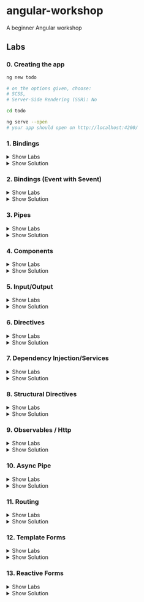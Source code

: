 # angular-workshop
A beginner Angular workshop 

## Labs
### 0. Creating the app
```sh
ng new todo

# on the options given, choose: 
# SCSS, 
# Server-Side Rendering (SSR): No

cd todo

ng serve --open 
# your app should open on http://localhost:4200/
```

### 1. Bindings

<details><summary>Show Labs</summary>
	
#### Interpolation
In your freshly created project, open the file `src/app/app.component.html`. You can completely remove the existing contents of this file. Now try the following bindings (one after another). 
1. `{{ 'hallo' }}`
2. `{{ 3 }}`
3. `{{ 17 + 4 }}`

Which values do you see in the preview pane? 

#### Interpolation II
Now, open the file `src/app/app.component.ts` and introduce a new field called `value` within the `AppComponent` class:

```ts
export class AppComponent {
  // …
  public value = "Hello";
}
```

Bind the value of this field to the template file, by adding the following interpolation to `src/app/app.component.html`.

```html
<p>{{ value }}</p>
```

Then, `Hello` should show up in the preview pane.

#### Property Binding

1. Declare a new field called `color` on your component instance and initialize it with a CSS color value (e.g., `hotpink`))
2. Create a new `div` element in the AppComponent’s HTML template and add some text(Hint: `<div>My pink container</div>`
3. Bind the value of the field to the background color of the `div` element (Hint—add the following attribute assignment to the `div` node: `[style.backgroundColor]="color"`)

The square brackets are not a typo! They might look odd, but it will work.

#### Event Binding

1. Implement a new method `onClick` on the component instance that opens an alert box (Hint: `public onClick() { alert('Hello!'); }`)
2. Create a new `button` element in the AppComponent’s HTML template (Hint: `<button>Click me.</button>`)
3. Bind the click event of the button to the `onClick` method (Hint—add the following attribute assignment to the `button` node: `(click)="onClick()"`)
4. Implement a new method `onMouseMove` on the component instance that logs to the console (Hint: `console.log('Hello!')`)
5. Bind the `mousemove` event of the button to `onMouseMove`. 

Again, the brackets are not a typo. It will work just fine.

</details>

<details><summary>Show Solution</summary>



#### app.component.ts

```js
import { Component } from '@angular/core';

@Component({
  selector: 'app-root',
  standalone: true,
  templateUrl: './app.component.html',
  styleUrl: './app.component.scss',
})
export class AppComponent {
  title = 'todo';
  public value = 'Hello';
  color = 'hotpink';

  public onClick() {
    alert('Hello!');
  }

  public onMouseMove() {
    console.log('Hello!');
  }
}
```
#### app.component.html
```html
{{ "hallo" }}
{{ 3 }}
{{ 17 + 4 }}

<p>{{ value }}</p>

<div [style.backgroundColor]="color">My pink container</div>

<button (mousemove)="onMouseMove()" (click)="onClick()">Click me.</button>
```

</details>

### 2. Bindings (Event with $event)

<details><summary>Show Labs</summary>
	
#### Event Binding (Advanced)
Adjust the implementations of `onClick()` and `onMouseMove()` to print the coordinates of the mouse (instead of printing `Hello!`)

Hints:
- `(click)="onClick($event)"`
- `public onClick(event: MouseEvent): void {}`

MouseEvent documentation: https://developer.mozilla.org/de/docs/Web/API/MouseEvent

</details>

<details><summary>Show Solution</summary>

```js
export class AppComponent  {
  public value = "Hello";
  public color = "hotpink";

  public onClick(event: MouseEvent): void {
    alert(event.clientX);
  }

  public onMouseMove(event: MouseEvent): void {
    console.log(event.clientX);
  }
}
```

```html
<button (click)="onClick($event)" (mousemove)="onMouseMove($event)">Click me.</button>
```

</details>

### 3. Pipes

<details><summary>Show Labs</summary>
	
#### Interpolation

In `app.component.ts`, add `CommonModule` to the `imports` array (line 7). Now the default pipes are available.

Adjust your value binding from lab #1 to be printed as lowercase (Hint: `{{ value | lowercase }}`).

Then, adjust it to be printed as UPPERCASE.

#### Built-in pipes

Add a new numeric field to your AppComponent (e.g., `public number = 3.14159;`). Bind this field to the template using the pipes:
- `percent`
- `currency`
- `number` (showing five decimal places)

Please use three interpolations (`{{ number | … }} {{ number | … }} {{ number | … }}`).

#### Create a new pipe
Generate a pipe with the name yell:

`ng generate pipe yell`

Open the generated file `yell.pipe.ts`.

Implement the yell pipe as follows:
- The yell pipe should suffix the bound value with three exclamation marks (e.g., `value + '!!!'` or `` `${value}!!!` ``).
- The developer can optionally pass an argument to override the suffix (`args` parameter).

| Interpolation                 | Value    |
| ----------------------------- | -------- |
| `{{ value \| yell }}`         | Hello!!! |
| `{{ value \| yell:'???' }}`   | Hello??? |

</details>

<details><summary>Show Solution</summary>

```js
// app.component.ts
import { CommonModule } from '@angular/common';
import { Component } from '@angular/core';
import { YellPipe } from './yell.pipe';

@Component({
  selector: 'app-root',
  standalone: true,
  templateUrl: './app.component.html',
  styleUrl: './app.component.scss',
  imports: [CommonModule, YellPipe],
})
export class AppComponent {
  public value = 'Hello';
  public color = 'hotpink';
  public number = 3.14159;
  public onClick(event: MouseEvent) {
    console.log(event.clientX);
  }

  public onMouseMove(event: MouseEvent) {
    console.log(event.clientX);
  }
}
```

```js
// yell.pipe.ts
import { Pipe, PipeTransform } from '@angular/core';

@Pipe({
  name: 'yell',
  standalone: true,
})
export class YellPipe implements PipeTransform {
  transform(value: string, args?: string) {
    const suffix = args || '!!!';
    return value + suffix;
  }
}

```


```html
<!-- app.component.ts -->
<p>{{ value | uppercase}}</p>

<p>{{ number | percent}}</p>
<p>{{ number | currency}}</p>
<p>{{ number | number}}</p>

<p>{{ value | yell}}</p>
<p>{{ value | yell: '???'}}</p>
```

</details>

### 4. Components

<details><summary>Show Labs</summary>
	
#### Create a new component

Create your first component. The new component should be named `todo`. 

`ng generate component todo`

Which files have been created? What’s the selector of the new component (`selector` property of `todo.component.ts`)?

#### Use the new component in your AppComponent’s template

Open the AppComponent’s template (i.e., HTML file) and use the new component there by adding an HTML element with the new component’s selector name (e.g., if the selector is `my-selector`, add `<my-selector />` to the template).

You then need to import the todo component into the app component. You can do this automatically:
![image](https://github.com/thinktecture/angular-workshop/assets/13692904/9b843c0d-d21f-40fd-918c-484e8eb32be8)


If you like, you can duplicate this HTML element to see the idea of componentization in action.

</details>

<details><summary>Show Solution</summary>



```js
// todo.component.ts
import { Component } from '@angular/core';

@Component({
  selector: 'app-todo',
  standalone: true,
  imports: [],
  templateUrl: './todo.component.html',
  styleUrl: './todo.component.scss',
})
export class TodoComponent {
  
}
```

```html
<!-- app.component.html -->
<app-todo />
```

```js
// app.component.ts
...
import { TodoComponent } from './todo/todo.component';

@Component({
  selector: 'app-root',
  standalone: true,
  templateUrl: './app.component.html',
  styleUrl: './app.component.scss',
  imports: [CommonModule, YellPipe, TodoComponent],
})
export class AppComponent {
...
}

```

</details>


### 5. Input/Output

<details><summary>Show Labs</summary>
	
#### Input

1. Extend your `TodoComponent` with an `@Input()` field called `todo`.
2. Add a new `myTodo` field to the AppComponent and assign a todo object to it: `{ name: "Wash clothes", done: false, id: 3 }`
3. Pass the `myTodo` object to the `todo` component from the AppComponent’s template by using an input binding.
4. In the `TodoComponent`’s template, bind the value of the `todo` field to the UI using the interpolation and the `JSON` pipe.

#### Output

1. Extend your `TodoComponent` with an `@Output()` field called `done`.
2. Add a `button` to your `TodoComponent` and an event binding for the `click` event of this button. 
When the button is clicked, set the todo `done` property to `true` and emit the `done` event. Pass the current todo object as the event argument.
3. In the `AppComponent`’s template, bind to the `done` event using an event binding and log the finalized item to the console.

</details>

<details><summary>Show Solution</summary>

```js
// todo.component.ts

import { JsonPipe } from '@angular/common';
import { Component, EventEmitter, Input, Output } from '@angular/core';

@Component({
  selector: 'app-todo',
  standalone: true,
  imports: [JsonPipe],
  templateUrl: './todo.component.html',
  styleUrl: './todo.component.scss',
})
export class TodoComponent {
  @Input() todo: any;
  @Output() done = new EventEmitter();

  markAsDone() {
    this.todo.done = true;
    this.done.emit(this.todo);
  }
}

```

```html
<!-- todo.component.html -->

<p>Todo: {{todo | json }}</p>

<button (click)="markAsDone()">Mark as done</button>
```


```html
<!-- app.component.html -->

<app-todo [todo]="myTodo" (done)="onDoneClicked($event)"/>
```



```js
// app.component.ts

import { CommonModule } from '@angular/common';
import { Component } from '@angular/core';
import { TodoComponent } from './todo/todo.component';

@Component({
  selector: 'app-root',
  standalone: true,
  templateUrl: './app.component.html',
  styleUrl: './app.component.scss',
  imports: [CommonModule, TodoComponent],
})
export class AppComponent {
  public myTodo = { name: 'Wash clothes', done: false, id: 3 };

  onDoneClicked($event: any) {
    console.log($event);
  }
}
```

</details>

### 6. Directives

<details><summary>Show Labs</summary>
	
#### Create a color directive

Create a directive:

```sh
ng generate directive color
```

The directive takes `color` as an `@Input()` binding. The directive should set the color of the host element (using a `@HostBinding()`).

#### Using the directive from the component

In the component template, declare a `colorToBind` property and give it your favorite color as its value. In the component template, pass the `colorToBind` property into the `[color]` input binding.

#### Create a click directive

Create another directive (named `click`) that adds a click handler to the elements where it’s placed on. Whenever the item is clicked, log a message to the console.

Don't forget to import `ColorDirective` and `ClickDirective` to the component that uses them.


</details>

<details><summary>Show Solution</summary>


```js
// todo.component.ts
import { Input, Output, EventEmitter, OnInit } from '@angular/core';

@Component({
  selector: 'app-todo',
  templateUrl: './todo.component.html',
  styleUrls: ['./todo.component.css'],
  imports: [JsonPipe, ColorDirective, ClickDirective],
  standalone: true
})
export class TodoComponent implements OnInit {

  @Input() todo: any;

  @Output() done = new EventEmitter<any>();

  colorToBind = "blue";

  markAsDone(){
    this.todo.done = true;
    this.done.emit(this.todo);
  }
}
```


```html
<!-- todo.component.html -->
<p appClick appColor color="green">Todo: {{todo | json }}</p>

<button (click)="markAsDone()">Mark as done</button>
<p appColor [color]="colorToBind">Color binding test</p>

```

```js
// color.directive.ts
import { Directive, Input, HostBinding } from '@angular/core';

@Directive({
  selector: '[appColor]',
  standalone: true,
})
export class ColorDirective {
  @HostBinding('style.color')
  @Input()
  color: string = '';
}

```


```js
// click.directive.ts
import { Directive, Input, HostListener } from '@angular/core';

@Directive({
    selector: '[appClick]',
    standalone: true
})
export class ClickDirective {
    @HostListener('click', ['$event'])
    handleClick($event): void {
        console.log('a message');
    }

    constructor() {}
}
```

</details>

### 7. Dependency Injection/Services

<details><summary>Show Labs</summary>
	
#### Injecting ElementRef

In your AppComponent…
1. `import {ElementRef} from '@angular/core';`
2. Request an instance of `ElementRef` via constructor injection
3. Log the instance to the console
4. Inspect it
5. Is the instance provided by the root injector, a module or a component?

#### Create a new model interface

```
ng generate interface todo
```

Create a new model class called `todo` and add the properties:
- `name` (string)
- `done` (boolean)
- `id` (number, optional)

#### Create a new service

```
ng generate service todo
```

In your TodoService, add the following methods:

```ts
  create(todo: Todo) {}
  get(todoId: number) {}
  getAll(): Todo[] {}
  update(todo: Todo): void {}
  delete(todoId: number): void {}
```

Add the following field: 
```ts
  public todos: Todo[] = [
    { done: false, name: 'Learn Angular', id: 1 },
    { name: 'Wash my clothes', done: false, id: 2 },
    { name: 'Tidy up the room', done: true, id: 3 },
    { name: 'Mine bitcoin', done: false, id: 4 },
  ];
```

Add a very basic, synchronous implementation for getAll returning the todos. Inject your TodoService into the AppComponent (don’t forget to update the imports on top). Log the list of todos to the console in the AppComponent.

</details>

<details><summary>Show Solution</summary>


```js
// app.component.ts
import { CommonModule } from '@angular/common';
import { Component, ElementRef } from '@angular/core';
import { TodoComponent } from './todo/todo.component';
import { TodoService } from './todo.service';

@Component({
  selector: 'app-root',
  standalone: true,
  templateUrl: './app.component.html',
  styleUrl: './app.component.scss',
  imports: [CommonModule, TodoComponent],
  providers: [TodoService]
})
export class AppComponent {
  public myTodo = { name: 'Wash clothes', done: false, id: 3 };
  constructor(
    private readonly elRef: ElementRef,
    private readonly todoService: TodoService
  ) {
    console.log('element ref', elRef);
    console.log('service todos', todoService.getAll());
  }


  onDoneClicked($event: any) {
    console.log($event);
  }
}

```

```js
// todo.ts
export interface Todo {
  name: string;
  done: boolean;
  id?:number;
}
```


```js
// todo.service.ts
@Injectable()
export class TodoService {

  public todos: Todo[] = [
    { done: false, name: 'Learn Angular', id: 1 },
    { name: 'Wash my clothes', done: false, id: 2 },
    { name: 'Tidy up the room', done: true, id: 3 },
    { name: 'Mine bitcoin', done: false, id: 4 },
  ];

  constructor() { }

  create(todo: Todo) { }

  get(todoId: number)  { }

  getAll(): Todo[]  {
    return this.todos;
  }

  update(todo: Todo): void  { }

  delete(todoId: number): void  { }

}
```

</details>

### 8. Structural Directives

<details><summary>Show Labs</summary>
	
#### *ngIf

In your AppComponent’s template, add the following snippet:

```html
<button (click)="toggle()">Toggle</button>
<div *ngIf="show">
  I’m visible!
</div>
```

On the component class, introduce a new boolean `show` field and toggle it via a new `toggle()` method (Hint: `this.show = !this.show;`). Your toggle button should work now.

#### *ngFor

In the AppComponent, introduce a new field `todos` and assign the return value of todoService.getAll() to it.
Bind this field to the view using the `*ngFor` structural directive and an unordered list (`ul`) with one list item (`li`) for each todo. You can display t he todo name via interpolation.

```html
<!-- app.component.html -->
<ul>
  <li *ngFor="let todo of todos">{{todo.name}}{{todo.done}}</li>
</ul>
```
Now you should be able to your todo list in the browser.

Next, iterate over your TodoComponent (app-todo) instead and pass the todo via the todo property binding. Adjust the template of TodoComponent to include:
- a checkbox (input) to show the “done” state
- you can bind the markAsDone() method to the (change) Event in the checkbox 
- a label to show the “name” text

```html
<!-- todo.component.html -->
<label>
	<input type="checkbox" [checked]="todo.done" (change)="markAsDone($event)">
	{{ todo.name }}
</label>
```

</details>

<details><summary>Show Solution</summary>

```js
// app.component.ts
@Component({
  selector: 'my-app',
  templateUrl: './app.component.html',
  styleUrls: [ './app.component.css' ]
  imports:[TodoComponent, CommonModule]
})
export class AppComponent  {

  show = true;
  todos = [];

  constructor(private readonly elementRef: ElementRef,
  private readonly todoService: TodoService){
    console.log("elementRef from constructor", elementRef);

    this.todos = todoService.getAll();
  }

  logElementRef(){
    console.log("elementRef from console as property", this.elementRef);
  }

  toggle() {
    this.show = !this.show;
  }

  catchDoneEvent(todo: any) {
    console.log(todo)
  }

}
```



```html
<!-- app.component.html -->
<button (click)="toggle()">Toggle</button>	
<div *ngIf="show">	
	I am visible!	
</div>	
 <ul>	
  <li *ngFor="let todo of todos">{{todo.name}}</li>	
</ul>	
 <app-todo *ngFor="let todo of todos" [todo]="todo" (done)="catchDoneEvent($event)" />
```
```js

export class AppComponent {
  public myTodo = { name: 'Wash clothes', done: false, id: 3 };

  public show: boolean = false;
  todos: Todo[] = [];

  constructor(
    private readonly elRef: ElementRef,
    private readonly todoService: TodoService
  ) {
    console.log('element ref', elRef);
    console.log('service todos', todoService.getAll());
    this.todos = todoService.getAll();
  }

  onDoneClicked($event: any) {
    console.log($event);
  }

  toggle() {
    this.show = !this.show;
  }

  catchDoneEvent(todo: Todo) {
    console.log(todo);
  }
}
```

```js
// todo.service.ts
@Injectable({ providedIn: 'root' })
export class TodoService {
  constructor() {}
  public todos: Todo[] = [
    { done: false, name: 'Learn Angular', id: 1 },
    { name: 'Wash my clothes', done: false, id: 2 },
    { name: 'Tidy up the room', done: true, id: 3 },
    { name: 'Mine bitcoin', done: false, id: 4 },
  ];

  create(todo: Todo) {}

  get(todoId: number) {}

  getAll(): Todo[] {
    return this.todos;
  }

  update(todo: Todo): void {}

  delete(todoId: number): void {}
}

```

```js
// todo.component.ts
import { Component, EventEmitter, Input, Output } from '@angular/core';
import { Todo } from '../todo';

@Component({
  selector: 'app-todo',
  standalone: true,
  imports: [],
  templateUrl: './todo.component.html',
  styleUrl: './todo.component.scss',
})
export class TodoComponent {
  @Input() todo: any;

  @Output() done = new EventEmitter<Todo>();

  colorToBind = 'blue';

  markAsDone() {
    this.todo.done = !this.todo.done;
    this.done.emit(this.todo);
  }
}

```


```html
<!-- todo.component.html -->
<label>
  <input type="checkbox" [checked]="todo.done" (change)="markAsDone()">{{ todo.name }}
</label>
```

</details>

### 9. Observables / Http

<details><summary>Show Labs</summary>
	
#### Adjust service

Adjust your `TodoService` to now return Observables and upgrade the synchronous value in `getAll()` to an Observable (via `of()`).
```
create(todo: Todo): Observable<Todo>
get(todoId: number): Observable<Todo>
getAll(): Observable<Todo[]>
update(todo: Todo): Observable<void>
delete(todoId: number): Observable<void>`
```
#### Use HttpClient

In your `ApplicationConfig`, provide the HttpClientModule using the `provideHttpClient()` in the providers list.

Add a constructor to TodoService and request an instance of `HttpClient` and use HTTP requests instead of returning synchronous data using the following URLs. Remember you need to subscribe to the methods in the service to trigger the rest call.

| Method | Action     | URL                                        |
| ------ | ---------- | ------------------------------------------ |
| GET    | get all    | https://tt-todos.azurewebsites.net/todos   |
| GET    | get single | https://tt-todos.azurewebsites.net/todos/1 |
| POST   | create     | https://tt-todos.azurewebsites.net/todos   |
| PUT    | update     | https://tt-todos.azurewebsites.net/todos/1 |
| DELETE | delete     | https://tt-todos.azurewebsites.net/todos/1 |

</details>

<details><summary>Show Solution</summary>


```js
// app.module.ts
import { ApplicationConfig } from '@angular/core';
import { provideRouter } from '@angular/router';

import { routes } from './app.routes';
import { provideHttpClient } from '@angular/common/http';

export const appConfig: ApplicationConfig = {
  providers: [provideRouter(routes), provideHttpClient()],
};

```


```js
@Injectable()
// todo.service.ts
export class TodoService {

  private actionUrl = "https://tt-todos.azurewebsites.net/todos"

  constructor(private readonly httpClient: HttpClient) { }

  create(todo: Todo) {
    return this.httpClient.post<Todo>(this.actionUrl, todo);
  }

  get(todoId: number)  {
    return this.httpClient.get<Todo>(`${this.actionUrl}/${todoId}`);
  }

  getAll(): Observable<Todo[]>  {
    return this.httpClient.get<Todo[]>(this.actionUrl);
  }

  update(todo: Todo)  {
    return this.httpClient.put(`${this.actionUrl}/${todo.id}`, todo);
  }

  delete(todoId: number)  {
    return this.httpClient.delete(`${this.actionUrl}/${todoId}`);
  }
}
```


```js
// app.component.ts
import { ElementRef } from '@angular/core';

@Component({
  selector: 'my-app',
  templateUrl: './app.component.html',
  styleUrls: [ './app.component.css' ]
})
export class AppComponent  {

  private show = true;
  todos = [];

  constructor(private readonly elementRef: ElementRef,
  private readonly todoService: TodoService){
    console.log("elementRef from constructor", elementRef);

    todoService.getAll().subscribe(todos => this.todos = todos);
  }

  catchDoneEvent(todo: any) {
    console.log(todo)
  }

  logElementRef(){
    console.log("elementRef from console as property", this.elementRef);
  }

  toggle() {
    this.show = !this.show;
  }
}
```

</details>

### 10. Async Pipe

<details><summary>Show Labs</summary>
	
#### Use Async Pipe

Use the `async` pipe instead of manually subscribing. Use the `ngOnInit()` lifecycle to update the `todos$` field.

**Instead of:**
```ts
public todos: Todo[];
```

**Use:**
```ts
public todos$: Observable<Todo[]>;
```

**Instead of:**
```ts
todoService.getAll().subscribe(todos => this.todos = todos);
```

**Use:**
```ts
this.todos$ = todoService.getAll();
```

**Instead of:**
```ts
<app-todo *ngFor="let todo of todos" [todo]="todo" />
```

**Use:**
```ts
<app-todo *ngFor="let todo of todos$ | async" [todo]="todo" />
```
</details>

<details><summary>Show Solution</summary>

```js
// app.component.ts
import { CommonModule } from '@angular/common';
import { Component, ElementRef } from '@angular/core';
import { TodoComponent } from './todo/todo.component';
import { TodoService } from './todo.service';
import { Todo } from './todo';
import { Observable } from 'rxjs';

@Component({
  selector: 'app-root',
  standalone: true,
  templateUrl: './app.component.html',
  styleUrl: './app.component.scss',
  imports: [CommonModule, TodoComponent],
  providers: [TodoService],
})
export class AppComponent {
  public show = false;
  protected readonly todos$ = this.todoService.getAll();

  constructor(
    private readonly elRef: ElementRef,
    private readonly todoService: TodoService
  ) {
    console.log('element ref', elRef);
  }

  onDoneClicked($event: any) {
    console.log($event);
  }

  toggle() {
    this.show = !this.show;
  }

  catchDoneEvent(todo: Todo) {
    console.log(todo);
  }
}
```


```html
<!-- app.component.html -->
<button (click)="toggle()">Toggle</button>
<div *ngIf="show">I'm visible!</div>

<ul>
  <li *ngFor="let todo of todos$ | async as todos">
    {{ todo.name }}, {{ todo.done }}
  </li>
</ul>

<div *ngIf="todos$ | async as todos">You have {{ todos.length }} todos!</div>
<app-todo
  *ngFor="let todo of todos$ | async"
  [todo]="todo"
  (done)="catchDoneEvent($event)"
/>
```

</details>

### 11. Routing

<details><summary>Show Labs</summary>
	
#### Generate components	
Add the following components:	
- TodoListComponent	
- TodoEditComponent	
- TodoCreateComponent	
- NotFoundComponent	

#### Define routes	
Define/assign the following routes:	
- ''
- todos	
- todos/:id	
- todos/new	
- **	

Redirect the default route ('') to the todo list.	

#### Router outlet	
Add a `<router-outlet>` to your AppComponent:	
```html
<router-outlet></router-outlet>
```
Then try out different routes by typing them into the address bar.	
- Which parts of the page change?	
- Which parts stay the same?	

#### Router links	
In your AppComponent, define two links:	
- Home (/todos)	
- Create (/todos/new)

In TodoListComponent, request all todos and update the template:	
```html	
<ul>	
  <li *ngFor="let todo of todos$ | async"><a [routerLink]="todo.id">{{ todo.name }}</a></li>	
</ul>	
```	
#### Active router links	
In AppComponent, add routerLinkActive:	
```html	
<a routerLink="/todos" routerLinkActive="router-link-active">Home</a>	
```	

Add a CSS style for a.router-link-active	
#### Activated route	
 In TodoEditComponent, listen for changes of the ActivatedRoute and retrieve the record with the given ID from the TodoService and bind it to the view as follows:	
 ```	
{{ todo$ | async | json }}	
```	

</details>

<details><summary>Show Solution</summary>


```js
// app.config.ts
import { ApplicationConfig } from '@angular/core';
import {
  provideRouter,
  withComponentInputBinding,
  withHashLocation,
} from '@angular/router';

import { routes } from './app.routes';
import { provideHttpClient } from '@angular/common/http';

export const appConfig: ApplicationConfig = {
  providers: [provideRouter(routes), provideHttpClient()],
};

```
```js
// app.routes.ts
import { Routes } from '@angular/router';
import { TodoCreateComponent } from './todo-create/todo-create.component';
import { TodoEditComponent } from './todo-edit/todo-edit.component';
import { NotFoundComponent } from './not-found/not-found.component';
import { TodoListComponent } from './todo-list/todo-list.component';

export const routes: Routes = [
  { path: '', redirectTo: 'todos', pathMatch: 'full' },
  { component: TodoListComponent, path: 'todos' },
  { component: TodoCreateComponent, path: 'todos/new' },
  { component: TodoEditComponent, path: 'todos/:id' },
  { component: NotFoundComponent, path: '**' },
];

```

```js
// app.component.ts
import { Component } from '@angular/core';
import { RouterLink, RouterOutlet } from '@angular/router';

@Component({
  selector: 'app-root',
  standalone: true,
  templateUrl: './app.component.html',
  styleUrl: './app.component.scss',
  imports: [RouterOutlet, RouterLink],
  providers: [],
})
export class AppComponent {
  constructor() {}
}
```

```html
<!-- app.component.html -->
<div>
  <a [routerLink]="['']" routerLinkActive="router-link-active" >Home</a> <br>
  <a [routerLink]="['todos', 'new']" routerLinkActive="router-link-active" >Create Todo</a>
</div>
<router-outlet></router-outlet>

```


```js
// todo.component.ts
import { Component, EventEmitter, Input, Output } from '@angular/core';
import { Todo } from '../todo';

@Component({
  selector: 'app-todo',
  standalone: true,
  imports: [],
  templateUrl: './todo.component.html',
  styleUrl: './todo.component.scss',
})
export class TodoComponent {
  @Input() todo: any;

  @Output() done = new EventEmitter<Todo>();

  colorToBind = 'blue';

  markAsDone() {
    this.todo.done = !this.todo.done;
    this.done.emit(this.todo);
  }
}

```

```html
<!-- todo.component.html -->
<label >
  <input type="checkbox" [checked]="todo.done" (change)=markAsDone()">
  <a [routerLink]="todo.id">{{ todo.name }}</a>
</label>
```

```js
// todo-edit.component.ts
import { Component, OnInit } from '@angular/core';
import { TodoService } from '../todo.service';
import { ActivatedRoute } from '@angular/router';
import { AsyncPipe, CommonModule } from '@angular/common';
import { map, of, switchMap } from 'rxjs';
import { Todo } from '../todo';

@Component({
  selector: 'app-todo-edit',
  standalone: true,
  imports: [CommonModule, AsyncPipe],
  templateUrl: './todo-edit.component.html',
  styleUrl: './todo-edit.component.scss',
})
export class TodoEditComponent implements OnInit {
  constructor(
    private readonly todoService: TodoService,
    private readonly activatedRoute: ActivatedRoute
  ) {}
  protected todo$ = of<Todo>({ name: '', done: false });

  ngOnInit() {
    this.todo$ = this.activatedRoute.params.pipe(
      map((params) => params['id'] as string),
      switchMap((id) => this.todoService.get(id))
    );
  }
}
```

```html
<!-- todo-edit.component.html -->
<p> {{ todo$ | async | json }}</p>
```

</details>

### 12. Template Forms

<details><summary>Show Labs</summary>
	
#### Add a form	
 In TodoEditComponent, update the template to contain the following form. It should have two fields: A text field for editing the name and a checkbox for setting the done state. Implement onSubmit and send the updated todo to the server.

```html
<form *ngIf="todo$ | async as todo" (ngSubmit)="onSubmit(todo)">
  <!-- … -->
  <button>Submit!</button>
</form>
```

#### Validation

Now, add a required and minlength (5 characters) validation to the name field. Update the submit button to be disabled when the form is invalid:

```html
<form *ngIf="todo$ | async as todo" (ngSubmit)="onSubmit(todo)" #form="ngForm">
  <!-- … -->
  <button [disabled]="form.invalid">Submit!</button>
</form>
```

</details>

<details><summary>Show Solution</summary>


```html
<!-- todo-edit.component.html -->
<form *ngIf="todo$ | async as todo" #form="ngForm" (ngSubmit)="onSubmit(todo)">
  <input type="checkbox" [(ngModel)]="todo.done" name="done" />
  <input type="name" [(ngModel)]="todo.name" name="name" minlength="3" required="true" />
  <button type="submit" [disabled]="form.invalid">Submit!</button>
</form>
```

```js
// todo-edit.component.ts
import { Component, OnInit } from '@angular/core';
import { TodoService } from '../todo.service';
import { ActivatedRoute } from '@angular/router';
import { AsyncPipe, CommonModule } from '@angular/common';
import { map, of, switchMap } from 'rxjs';
import { Todo } from '../todo';
import { FormsModule } from '@angular/forms';

@Component({
  selector: 'app-todo-edit',
  standalone: true,
  imports: [CommonModule, AsyncPipe, FormsModule],
  templateUrl: './todo-edit.component.html',
  styleUrl: './todo-edit.component.scss',
})
export class TodoEditComponent implements OnInit {
  constructor(
    private readonly todoService: TodoService,
    private readonly activatedRoute: ActivatedRoute
  ) {}

  protected todo$ = of<Todo>({ name: '', done: false });

  ngOnInit() {
    this.todo$ = this.activatedRoute.params.pipe(
      map((params) => params['id'] as string),
      switchMap((id) => this.todoService.get(id))
    );
  }

  onSubmit(todo: Todo) {
    console.log(todo);
    this.todoService.update(todo).subscribe((savedTodo) => {
      console.log('saved!');
    });
  }
}

```

</details>


### 13. Reactive Forms

<details><summary>Show Labs</summary>

#### Add a form
In the class `TodoCreateComponent`, inject the `NonNullableFormBuilder` and the `TodoService`. Then, create a new form group with a form control for setting the `name` and the `done` state of the newly created todo:

```ts
  private readonly fb = inject(NonNullableFormBuilder);
  private readonly todoService = inject(TodoService);
  protected readonly formGroup = this.fb.group({
    // formControlName: ['default value']
  });
``` 

Then, update the template to contain the following form. It should have to fields: A text field for editing the name and a checkbox for setting the done state. Implement `onSubmit()` and create the new todo item on the server using the TodoService.

```html	
<form [formGroup]="formGroup" (ngSubmit)="onSubmit(todo)">
	<!-- … -->	
	<input type="text" formControlName="name">
	<button>Submit!</button>	
</form>	
```

#### Validation	
 Now, add a required and minlength (5 characters) validation to the name field:

```ts
  name: ['', [Validators.required, Validators.minlength(5)]]
```

Update the submit button to be disabled when the form is invalid:

```html	
<form [formGroup]="formGroup" (ngSubmit)="onSubmit(todo)">	
	<!-- … -->	
	<button [disabled]="formGroup.invalid">Submit!</button>	
</form>	
```

</details>

<details><summary>Show Solution</summary>



```html
<!-- todo-create.component.html -->
<form [formGroup]="formGroup" (ngSubmit)="onSubmit()">
  <input type="checkbox" formControlName="done">
  <input type="text" formControlName="name">
  <button [disabled]="formGroup.invalid">Submit!</button>
</form>
```


```ts
// todo-create.component.ts
import { Component, inject } from '@angular/core';
import { NonNullableFormBuilder, ReactiveFormsModule } from '@angular/forms';
import { TodoService } from '../todo.service';

@Component({
  selector: 'app-todo-create',
  standalone: true,
  imports: [ReactiveFormsModule],
  templateUrl: './todo-create.component.html',
  styleUrls: ['./todo-create.component.css'],
})
export class TodoCreateComponent {
  private readonly fb = inject(NonNullableFormBuilder);
  private readonly todoService = inject(TodoService);
  protected readonly formGroup = this.fb.group({
    done: [false],
    name: ['', [Validators.required, Validators.minLength(5)]],
  });

  onSubmit() {
    this.todoService.create(this.formGroup.getRawValue()).subscribe();
  }
}
```

## Acknowledgements

A prior version of this workshop was held together with [Fabian Gosebrink](https://twitter.com/FabianGosebrink).
